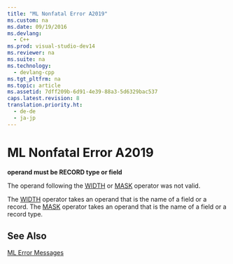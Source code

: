 ```yaml
---
title: "ML Nonfatal Error A2019"
ms.custom: na
ms.date: 09/19/2016
ms.devlang: 
  - C++
ms.prod: visual-studio-dev14
ms.reviewer: na
ms.suite: na
ms.technology: 
  - devlang-cpp
ms.tgt_pltfrm: na
ms.topic: article
ms.assetid: 7dff209b-6d91-4e39-88a3-5d6329bac537
caps.latest.revision: 8
translation.priority.ht: 
  - de-de
  - ja-jp
---
```

# ML Nonfatal Error A2019
**operand must be RECORD type or field**  
  
 The operand following the [WIDTH](../vs140/operator-WIDTH.md) or [MASK](../vs140/operator-MASK.md) operator was not valid.  
  
 The [WIDTH](../vs140/operator-WIDTH.md) operator takes an operand that is the name of a field or a record. The [MASK](../vs140/operator-MASK.md) operator takes an operand that is the name of a field or a record type.  
  
## See Also  
 [ML Error Messages](../vs140/ML-Error-Messages.md)